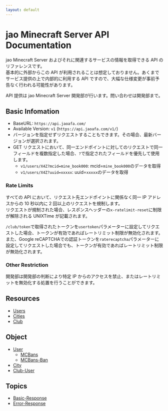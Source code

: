 ```yaml
---
layout: default
---
```


# jao Minecraft Server API Documentation

jao Minecraft Server およびそれに関連するサービスの情報を取得できる API のリファレンスです。  
基本的に外部からこの API が利用されることは想定しておりません。あくまでサービス提供の上で内部的に利用する API ですので、大幅な仕様変更が事前予告なく行われる可能性があります。

API 提供は jao Minecraft Server 開発部が行います。問い合わせは開発部まで。

## Basic Infomation

- BaseURL: `https://api.jaoafa.com/`
- Available Version: `v1` (`https://api.jaoafa.com/v1/`)
- バージョンを指定せずリクエストすることもできます。その場合、最新バージョンが選択されます。
- GET リクエストにおいて、同一エンドポイントに対してのリクエストで同一フィールドを複数指定した場合、`?`で指定されたフィールドを優先して使用します。
  - `v1/users/X4Z?mcid=mine_book000`: mcid=`mine_book000`のデータを取得
  - `v1/users/X4Z?uuid=xxxxx`: uuid=`xxxxx`のデータを取得

### Rate Limits

すべての API において、リクエスト先エンドポイントに関係なく同一 IP アドレスからの 10 秒以内に 2 回以上のリクエストを規制します。  
リクエストが規制された場合、レスポンスヘッダーの`x-ratelimit-reset`に制限が解除される UNIXTime が記載されます。

`/club/token`で取得されたトークンを`usertoken`パラメーターに設定してリクエストした場合、トークンが有効であればレートリミット制限が無効化されます。  
また、Google reCAPTCHAでの認証トークンを`raterecaptcha`パラメーターに設定してリクエストした場合でも、トークンが有効であればレートリミット制限が無効化されます。

### Other Restriction

開発部は開発部の判断により特定 IP からのアクセスを禁止、またはレートリミットを無効化する処置を行うことができます。

## Resources

- [Users](/api-docs_old/resources/users)
- [Cities](/api-docs_old/resources/cities)
- [Club](/api-docs_old/resources/club)

## Object

- [User](/api-docs_old/object/user)
  - [MCBans](/api-docs_old/object/user-mcbans)
  - [MCBans-Ban](/api-docs_old/object/user-mcbans-ban)
- [City](/api-docs_old/object/city)
- [Club-User](/api-docs_old/object/club-user)

## Topics

- [Basic-Response](/api-docs_old/topics/basic-response)
- [Error-Response](/api-docs_old/topics/error-response)

